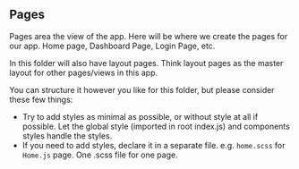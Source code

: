 ## Pages

Pages area the view of the app. Here will be where we create the pages for our app. Home page, Dashboard Page, Login Page, etc. 

In this folder will also have layout pages. Think layout pages as the master layout for other pages/views in this app. 

You can structure it however you like for this folder, but please consider these few things: 
* Try to add styles as minimal as possible, or without style at all if possible. Let the global style (imported in root index.js) and components styles handle the styles.
* If you need to add styles, declare it in a separate file. e.g. `home.scss` for `Home.js` page. One .scss file for one page.
